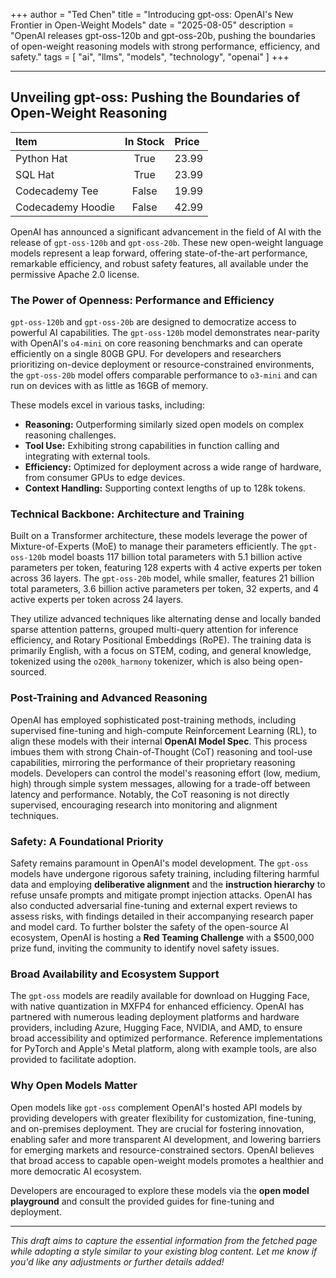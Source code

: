 +++
author = "Ted Chen"
title = "Introducing gpt-oss: OpenAI's New Frontier in Open-Weight Models"
date = "2025-08-05"
description = "OpenAI releases gpt-oss-120b and gpt-oss-20b, pushing the boundaries of open-weight reasoning models with strong performance, efficiency, and safety."
tags = [
    "ai",
    "llms",
    "models",
    "technology",
    "openai"
]
+++

---

## Unveiling gpt-oss: Pushing the Boundaries of Open-Weight Reasoning

| Item              | In Stock | Price |
| :---------------- | :------: | :---- |
| Python Hat        |   True   | 23.99 |
| SQL Hat           |   True   | 23.99 |
| Codecademy Tee    |  False   | 19.99 |
| Codecademy Hoodie |  False   | 42.99 |

OpenAI has announced a significant advancement in the field of AI with the release of `gpt-oss-120b` and `gpt-oss-20b`. These new open-weight language models represent a leap forward, offering state-of-the-art performance, remarkable efficiency, and robust safety features, all available under the permissive Apache 2.0 license.

### The Power of Openness: Performance and Efficiency

`gpt-oss-120b` and `gpt-oss-20b` are designed to democratize access to powerful AI capabilities. The `gpt-oss-120b` model demonstrates near-parity with OpenAI's `o4-mini` on core reasoning benchmarks and can operate efficiently on a single 80GB GPU. For developers and researchers prioritizing on-device deployment or resource-constrained environments, the `gpt-oss-20b` model offers comparable performance to `o3-mini` and can run on devices with as little as 16GB of memory.

These models excel in various tasks, including:

- **Reasoning:** Outperforming similarly sized open models on complex reasoning challenges.
- **Tool Use:** Exhibiting strong capabilities in function calling and integrating with external tools.
- **Efficiency:** Optimized for deployment across a wide range of hardware, from consumer GPUs to edge devices.
- **Context Handling:** Supporting context lengths of up to 128k tokens.

### Technical Backbone: Architecture and Training

Built on a Transformer architecture, these models leverage the power of Mixture-of-Experts (MoE) to manage their parameters efficiently. The `gpt-oss-120b` model boasts 117 billion total parameters with 5.1 billion active parameters per token, featuring 128 experts with 4 active experts per token across 36 layers. The `gpt-oss-20b` model, while smaller, features 21 billion total parameters, 3.6 billion active parameters per token, 32 experts, and 4 active experts per token across 24 layers.

They utilize advanced techniques like alternating dense and locally banded sparse attention patterns, grouped multi-query attention for inference efficiency, and Rotary Positional Embeddings (RoPE). The training data is primarily English, with a focus on STEM, coding, and general knowledge, tokenized using the `o200k_harmony` tokenizer, which is also being open-sourced.

### Post-Training and Advanced Reasoning

OpenAI has employed sophisticated post-training methods, including supervised fine-tuning and high-compute Reinforcement Learning (RL), to align these models with their internal **OpenAI Model Spec**. This process imbues them with strong Chain-of-Thought (CoT) reasoning and tool-use capabilities, mirroring the performance of their proprietary reasoning models. Developers can control the model's reasoning effort (low, medium, high) through simple system messages, allowing for a trade-off between latency and performance. Notably, the CoT reasoning is not directly supervised, encouraging research into monitoring and alignment techniques.

### Safety: A Foundational Priority

Safety remains paramount in OpenAI's model development. The `gpt-oss` models have undergone rigorous safety training, including filtering harmful data and employing **deliberative alignment** and the **instruction hierarchy** to refuse unsafe prompts and mitigate prompt injection attacks. OpenAI has also conducted adversarial fine-tuning and external expert reviews to assess risks, with findings detailed in their accompanying research paper and model card. To further bolster the safety of the open-source AI ecosystem, OpenAI is hosting a **Red Teaming Challenge** with a $500,000 prize fund, inviting the community to identify novel safety issues.

### Broad Availability and Ecosystem Support

The `gpt-oss` models are readily available for download on Hugging Face, with native quantization in MXFP4 for enhanced efficiency. OpenAI has partnered with numerous leading deployment platforms and hardware providers, including Azure, Hugging Face, NVIDIA, and AMD, to ensure broad accessibility and optimized performance. Reference implementations for PyTorch and Apple's Metal platform, along with example tools, are also provided to facilitate adoption.

### Why Open Models Matter

Open models like `gpt-oss` complement OpenAI's hosted API models by providing developers with greater flexibility for customization, fine-tuning, and on-premises deployment. They are crucial for fostering innovation, enabling safer and more transparent AI development, and lowering barriers for emerging markets and resource-constrained sectors. OpenAI believes that broad access to capable open-weight models promotes a healthier and more democratic AI ecosystem.

Developers are encouraged to explore these models via the **open model playground** and consult the provided guides for fine-tuning and deployment.

---

_This draft aims to capture the essential information from the fetched page while adopting a style similar to your existing blog content. Let me know if you'd like any adjustments or further details added!_
